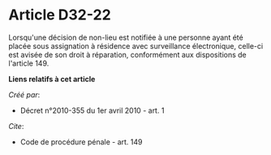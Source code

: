 # Article D32-22

Lorsqu'une décision de non-lieu est notifiée à une personne ayant été placée sous assignation à résidence avec surveillance
électronique, celle-ci est avisée de son droit à réparation, conformément aux dispositions de l'article 149.

**Liens relatifs à cet article**

_Créé par_:

  - Décret n°2010-355 du 1er avril 2010 - art. 1

_Cite_:

  - Code de procédure pénale - art. 149
